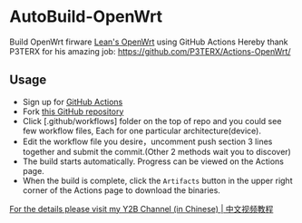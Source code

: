 # AutoBuild-OpenWrt

Build OpenWrt firware [Lean's OpenWrt](https://github.com/coolsnowwolf/lede) using GitHub Actions
Hereby thank P3TERX for his amazing job: https://github.com/P3TERX/Actions-OpenWrt/


## Usage

- Sign up for [GitHub Actions](https://github.com/features/actions/signup)
- Fork [this GitHub repository](https://github.com/esirplayground/AutoBuild-OpenWrt)
- Click [.github/workflows] folder on the top of repo and you could see few workflow files, Each for one particular architecture(device).
- Edit the workflow file you desire，uncomment push section 3 lines together and submit the commit.(Other 2 methods wait you to discover)
- The build starts automatically. Progress can be viewed on the Actions page.
- When the build is complete, click the `Artifacts` button in the upper right corner of the Actions page to download the binaries.

[For the details please visit my Y2B Channel (in Chinese) | 中文视频教程](https://www.youtube.com/c/esirplayground)
